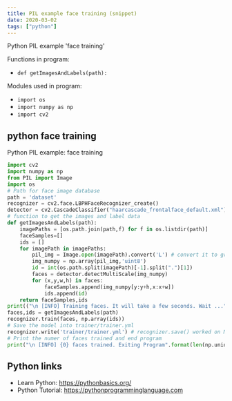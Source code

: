 ```yaml
---
title: PIL example face training (snippet)
date: 2020-03-02
tags: ["python"]
---
```

Python PIL example 'face training'

Functions in program: 
* `def getImagesAndLabels(path):`

Modules used in program: 
* `import os`
* `import numpy as np`
* `import cv2`

## python face training

Python PIL example: face training

```python
import cv2
import numpy as np
from PIL import Image
import os
# Path for face image database
path = 'dataset'
recognizer = cv2.face.LBPHFaceRecognizer_create()
detector = cv2.CascadeClassifier("haarcascade_frontalface_default.xml");
# function to get the images and label data
def getImagesAndLabels(path):
    imagePaths = [os.path.join(path,f) for f in os.listdir(path)]
    faceSamples=[]
    ids = []
    for imagePath in imagePaths:
        pil_img = Image.open(imagePath).convert('L') # convert it to grayscale
        img_numpy = np.array(pil_img,'uint8')
        id = int(os.path.split(imagePath)[-1].split(".")[1])
        faces = detector.detectMultiScale(img_numpy)
        for (x,y,w,h) in faces:
            faceSamples.append(img_numpy[y:y+h,x:x+w])
            ids.append(id)
    return faceSamples,ids
print(("\n [INFO] Training faces. It will take a few seconds. Wait ..."))
faces,ids = getImagesAndLabels(path)
recognizer.train(faces, np.array(ids))
# Save the model into trainer/trainer.yml
recognizer.write('trainer/trainer.yml') # recognizer.save() worked on Mac, but not on Pi
# Print the numer of faces trained and end program
print("\n [INFO] {0} faces trained. Exiting Program".format(len(np.unique(ids))))

```

## Python links

- Learn Python: https://pythonbasics.org/
- Python Tutorial: https://pythonprogramminglanguage.com

